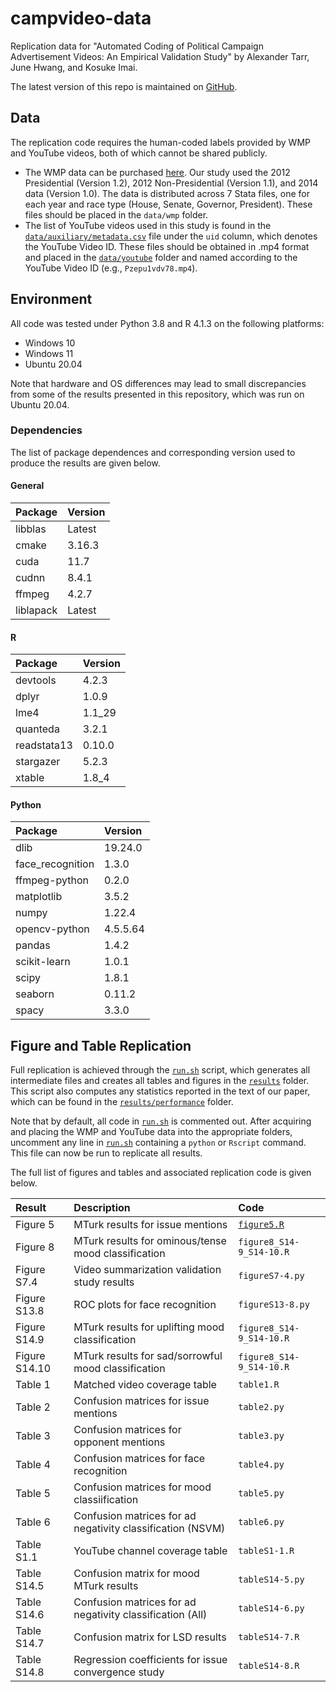 # campvideo-data
Replication data for "Automated Coding of Political Campaign Advertisement Videos: An Empirical Validation Study" by Alexander Tarr, June Hwang, and Kosuke Imai.

The latest version of this repo is maintained on [GitHub](https://github.com/atarr3/campvideo-data/tree/code-ocean).

## Data
The replication code requires the human-coded labels provided by WMP and YouTube videos, both of which cannot be shared publicly. 
- The WMP data can be purchased [here](https://mediaproject.wesleyan.edu/dataaccess/). Our study used the 2012 Presidential (Version 1.2), 2012 Non-Presidential (Version 1.1), and 2014 data (Version 1.0). The data is distributed across 7 Stata files, one for each year and race type (House, Senate, Governor, President). These files should be placed in the ``data/wmp`` folder.
- The list of YouTube videos used in this study is found in the [``data/auxiliary/metadata.csv``](``data/auxiliary/metadata.csv``) file under the ``uid`` column, which denotes the YouTube Video ID. These files should be obtained in .mp4 format and placed in the [``data/youtube``](data/youtube) folder and named according to the YouTube Video ID (e.g., ``Pzepu1vdv78.mp4``).

## Environment
All code was tested under Python 3.8 and R 4.1.3 on the following platforms:
- Windows 10
- Windows 11
- Ubuntu 20.04

Note that hardware and OS differences may lead to small discrepancies from some of the results presented in this repository, which was run on Ubuntu 20.04.

### Dependencies
The list of package dependences and corresponding version used to produce the results are given below.

#### General
| Package   | Version |
| :-------- | :------ |
| libblas   | Latest  |
| cmake     | 3.16.3  |
| cuda      | 11.7    |
| cudnn     | 8.4.1   |
| ffmpeg    | 4.2.7   |
| liblapack | Latest  |

#### R
| Package     | Version |
| :---------- | :------ |
| devtools    | 4.2.3   |
| dplyr       | 1.0.9   |
| lme4        | 1.1_29  |
| quanteda    | 3.2.1   |
| readstata13 | 0.10.0  |
| stargazer   | 5.2.3   |
| xtable      | 1.8_4   |

#### Python
| Package          | Version  |
| :--------------- | :------- |
| dlib             | 19.24.0  |
| face_recognition | 1.3.0    |
| ffmpeg-python    | 0.2.0    |
| matplotlib       | 3.5.2    |
| numpy            | 1.22.4   |
| opencv-python    | 4.5.5.64 |
| pandas           | 1.4.2    |
| scikit-learn     | 1.0.1    |
| scipy            | 1.8.1    |
| seaborn          | 0.11.2   |
| spacy            | 3.3.0    |

## Figure and Table Replication
Full replication is achieved through the [``run.sh``](code/run.sh) script, which generates all intermediate files and creates all tables and figures in the [``results``](results) folder. This script also computes any statistics reported in the text of our paper, which can be found in the [``results/performance``](results/performance) folder. 

Note that by default, all code in [``run.sh``](code/run.sh) is commented out. After acquiring and placing the WMP and YouTube data into the appropriate folders, uncomment any line in [``run.sh``](code/run.sh) containing a ``python`` or ``Rscript`` command. This file can now be run to replicate all results.

The full list of figures and tables and associated replication code is given below.

| Result        | Description                                                | Code                       |
| :------------ | :--------------------------------------------------------- | :------------------------- |
| Figure 5      | MTurk results for issue mentions                           | [``figure5.R``](code/figure5.R)              |
| Figure 8      | MTurk results for ominous/tense mood classification        | ``figure8_S14-9_S14-10.R`` |
| Figure S7.4   | Video summarization validation study results               | ``figureS7-4.py``          |
| Figure S13.8  | ROC plots for face recognition                             | ``figureS13-8.py``         |
| Figure S14.9  | MTurk results for uplifting mood classification            | ``figure8_S14-9_S14-10.R`` |
| Figure S14.10 | MTurk results for sad/sorrowful mood classification        | ``figure8_S14-9_S14-10.R`` |
| Table 1       | Matched video coverage table                               | ``table1.R``               |
| Table 2       | Confusion matrices for issue mentions                      | ``table2.py``              |
| Table 3       | Confusion matrices for opponent mentions                   | ``table3.py``              |
| Table 4       | Confusion matrices for face recognition                    | ``table4.py``              |
| Table 5       | Confusion matrices for mood classiification                | ``table5.py``              |
| Table 6       | Confusion matrices for ad negativity classification (NSVM) | ``table6.py``              |
| Table S1.1    | YouTube channel coverage table                             | ``tableS1-1.R``            |
| Table S14.5   | Confusion matrix for mood MTurk results                    | ``tableS14-5.py``          |
| Table S14.6   | Confusion matrices for ad negativity classification (All)  | ``tableS14-6.py``          |
| Table S14.7   | Confusion matrix for LSD results                           | ``tableS14-7.R``           |
| Table S14.8   | Regression coefficients for issue convergence study        | ``tableS14-8.R``           |
